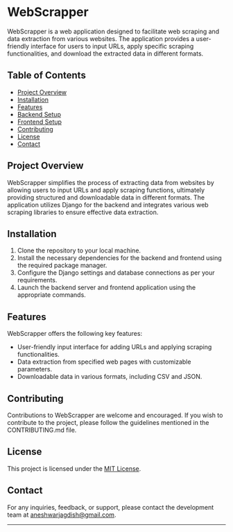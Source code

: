 # WebScrapper

WebScrapper is a web application designed to facilitate web scraping and data extraction from various websites. The application provides a user-friendly interface for users to input URLs, apply specific scraping functionalities, and download the extracted data in different formats.

## Table of Contents

- [Project Overview](#project-overview)
- [Installation](#installation)
- [Features](#features)
- [Backend Setup](#backend-setup)
- [Frontend Setup](#frontend-setup)
- [Contributing](#contributing)
- [License](#license)
- [Contact](#contact)

## Project Overview

WebScrapper simplifies the process of extracting data from websites by allowing users to input URLs and apply scraping functions, ultimately providing structured and downloadable data in different formats. The application utilizes Django for the backend and integrates various web scraping libraries to ensure effective data extraction.

## Installation

1. Clone the repository to your local machine.
2. Install the necessary dependencies for the backend and frontend using the required package manager.
3. Configure the Django settings and database connections as per your requirements.
4. Launch the backend server and frontend application using the appropriate commands.

## Features

WebScrapper offers the following key features:

- User-friendly input interface for adding URLs and applying scraping functionalities.
- Data extraction from specified web pages with customizable parameters.
- Downloadable data in various formats, including CSV and JSON.

## Contributing

Contributions to WebScrapper are welcome and encouraged. If you wish to contribute to the project, please follow the guidelines mentioned in the CONTRIBUTING.md file.

## License

This project is licensed under the [MIT License](https://opensource.org/licenses/MIT).

## Contact

For any inquiries, feedback, or support, please contact the development team at aneshwarjagdish@gmail.com.

---
